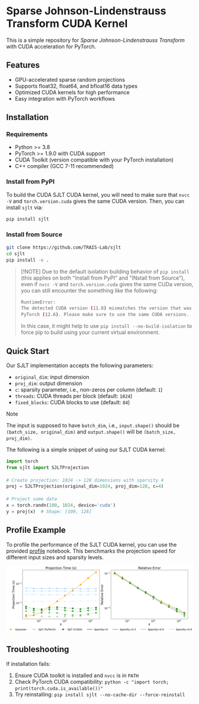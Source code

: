 # Sparse Johnson-Lindenstrauss Transform CUDA Kernel

This is a simple repository for *Sparse Johnson-Lindenstrauss Transform* with CUDA acceleration for PyTorch.

## Features

- GPU-accelerated sparse random projections
- Supports float32, float64, and bfloat16 data types
- Optimized CUDA kernels for high performance
- Easy integration with PyTorch workflows

## Installation

### Requirements

- Python >= 3.8
- PyTorch >= 1.9.0 with CUDA support
- CUDA Toolkit (version compatible with your PyTorch installation)
- C++ compiler (GCC 7-11 recommended)

### Install from PyPI

To build the CUDA SJLT CUDA kernel, you will need to make sure that `nvcc -V` and `torch.version.cuda` gives the same CUDA version. Then, you can install `sjlt` via:

```bash
pip install sjlt
```

### Install from Source

```bash
git clone https://github.com/TRAIS-Lab/sjlt
cd sjlt
pip install -e .
```

>  [!NOTE]
> Due to the default isolation building behavior of `pip install` (this applies on both "Install from PyPI" and "INstall from Source"), even if `nvcc -V` and `torch.version.cuda` gives the same CUDa version, you can still encounter the something like the following:
> ```bash
> RuntimeError:
> The detected CUDA version (11.8) mismatches the version that was used to compile
> PyTorch (12.6). Please make sure to use the same CUDA versions.
> ```
> In this case, it might help to use `pip install --no-build-isolation` to force pip to build using your current virtual environment.

## Quick Start

Our SJLT implementation accepts the following parameters:

- `original_dim`: input dimension
- `proj_dim`: output dimension
- `c`: sparsity parameter, i.e., non-zeros per column (default: `1`)
- `threads`: CUDA threads per block (default: `1024`)
- `fixed_blocks`: CUDA blocks to use (default: `84`)


> [!Note]
> The input is supposed to have `batch_dim`, i.e., `input.shape()` should be `(batch_size, original_dim)` and `output.shape()` will be `(batch_size, proj_dim)`.

The following is a simple snippet of using our SJLT CUDA kernel:

```python
import torch
from sjlt import SJLTProjection

# Create projection: 1024 -> 128 dimensions with sparsity 4
proj = SJLTProjection(original_dim=1024, proj_dim=128, c=4)

# Project some data
x = torch.randn(100, 1024, device='cuda')
y = proj(x)  # Shape: [100, 128]
```

## Profile Example

To profile the performance of the SJLT CUDA kernel, you can use the provided [profile](https://github.com/TRAIS-Lab/sjlt/blob/main/example/profile.ipynb) notebook. This benchmarks the projection speed for different input sizes and sparsity levels.

<!-- Image -->
![SJLT Example](Figures/profile.png)

## Troubleshooting

If installation fails:

1. Ensure CUDA toolkit is installed and `nvcc` is in `PATH`
2. Check PyTorch CUDA compatibility: `python -c "import torch; print(torch.cuda.is_available())"`
3. Try reinstalling: `pip install sjlt --no-cache-dir --force-reinstall`
